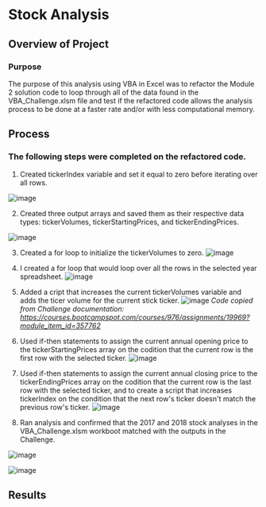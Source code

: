 # Stock Analysis

## Overview of Project

### Purpose

The purpose of this analysis using VBA in Excel was to refactor the Module 2 solution code to loop through all of the data found in the VBA_Challenge.xlsm file and test if the refactored code allows the analysis process to be done at a faster rate and/or with less computational memory.

## Process

### The following steps were completed on the refactored code.

1. Created tickerIndex variable and set it equal to zero before iterating over all rows.

![image](https://user-images.githubusercontent.com/93107507/142784976-06c8ae25-dfd8-474f-8b00-22233849ff92.png)

2. Created three output arrays and saved them as their respective data types: tickerVolumes, tickerStartingPrices, and tickerEndingPrices.

![image](https://user-images.githubusercontent.com/93107507/142785033-de683755-6cd3-40cb-b77f-f33b80adfdcb.png)

3. Created a for loop to initialize the tickerVolumes to zero. 
![image](https://user-images.githubusercontent.com/93107507/142785183-dd0f9e26-9f05-4af6-8fb4-9d39c93a3ccb.png)

4. I created a for loop that would loop over all the rows in the selected year spreadsheet.
![image](https://user-images.githubusercontent.com/93107507/142785207-07e01900-c5fd-4a23-8094-02cd2db3f92a.png)

5. Added a cript that increases the current tickerVolumes variable and adds the ticer volume for the current stick ticker.
![image](https://user-images.githubusercontent.com/93107507/142785318-80b75040-180b-408a-985a-c49b7b6df4ac.png)
*Code copied from Challenge documentation: https://courses.bootcampspot.com/courses/976/assignments/19969?module_item_id=357762*

6. Used if-then statements to assign the current annual opening price to the tickerStartingPrices array on the codition that the current row is the first row with the selected ticker.
![image](https://user-images.githubusercontent.com/93107507/142785513-d94e5717-87d0-4d41-b193-28a250d34b5c.png)

7. Used if-then statements to assign the current annual closing price to the tickerEndingPrices array on the codition that the current row is the last row with the selected ticker, and to create a script that increases tickerIndex on the condition that the next row's ticker doesn't match the previous row's ticker.
![image](https://user-images.githubusercontent.com/93107507/142785603-729a93b6-5e72-40d4-8e66-c382d1faa94a.png)

8. Ran analysis and confirmed that the 2017 and 2018 stock analyses in the VBA_Challenge.xlsm workboot matched with the outputs in the Challenge.

![image](https://user-images.githubusercontent.com/93107507/142785757-9d56b6de-cf72-4e1d-a1f1-523c4600f911.png)

![image](https://user-images.githubusercontent.com/93107507/142785768-71ba25c4-100c-43e5-a7ee-aea349956ad8.png)


## Results




















